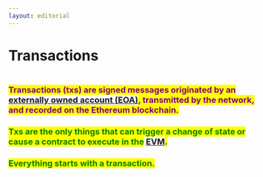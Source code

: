 ```yaml
---
layout: editorial
---
```


# Transactions

<figure><img src="../../../../../../../../.gitbook/assets/pexels-btgl-♡-6558240.jpg" alt=""><figcaption></figcaption></figure>

### <mark style="color:purple;">Transactions (txs) are signed messages originated by an</mark> [externally owned account (EOA)](../ethereum-accounts.md)<mark style="color:purple;">, transmitted by the network, and recorded on the Ethereum blockchain.</mark>&#x20;

### <mark style="color:green;">Txs are the only things that can trigger a change of state or cause a contract to execute in the</mark> [EVM](../ethereum/the-ethereum-virtual-machine.md)<mark style="color:green;">.</mark>&#x20;

### <mark style="color:green;">Everything starts with a transaction.</mark>
